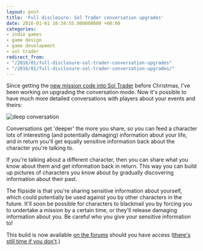 ```yaml
---
layout: post
title: 'Full disclosure: Sol Trader conversation upgrades'
date: 2016-01-01 16:34:55.000000000 +00:00
categories:
- indie games
- game design
- game development
- sol trader
redirect_from:
- "/2016/01/full-disclosure-sol-trader-conversation-upgrades"
- "/2016/01/full-disclosure-sol-trader-conversation-upgrades/"
---
```

Since getting the [new mission code into Sol Trader](http://chrismdp.com/2015/12/the-christmas-eve-update-with-moddable-missions/) before Christmas, I've been working on upgrading the conversation mode. Now it's possible to have much more detailed conversations with players about your events and theirs:

![deep conversation](http://i.imgur.com/rjcMlVr.png)

Conversations get 'deeper' the more you share, so you can feed a character lots of interesting (and potentially damaging) information about your life, and in return you'll get equally sensitive information back about the character you're talking to.

If you're talking about a different character, then you can share what you know about them and get information back in return. This way you can build up pictures of characters you know about by gradually discovering information about their past.

The flipside is that you're sharing sensitive information about yourself, which could potentially be used against you by other characters in the future. It'll soon be possible for characters to blackmail you by forcing you to undertake a mission by a certain time, or they'll release damaging information about you. Be careful who you give your sensitive information to!

This build is now available [on the forums](http://forums.soltrader.net) should you have access ([there's still time if you don't](http://soltrader.net/back-us).)
